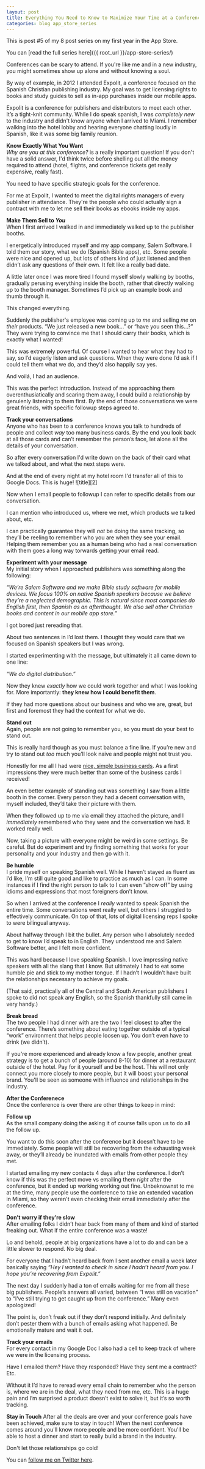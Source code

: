 ```yaml
---
layout: post
title: Everything You Need to Know to Maximize Your Time at a Conference
categories: blog app_store_series
---
```


This is post #5 of my 8 post series on my first year in the App Store.

You can [read the full series here]({{ root_url }}/app-store-series/)

Conferences can be scary to attend. If you're like me and in a new industry, you might sometimes show up alone and without knowing a soul.

By way of example, in 2012 I attended Expolit, a conference focused on the Spanish Christian publishing industry. My goal was to get licensing rights to books and study guides to sell as in-app purchases inside our mobile apps.

Expolit is a conference for publishers and distributors to meet each other. It’s a tight-knit community. While I do speak spanish, I was *completely new* to the industry and didn't know anyone when I arrived to Miami. I remember walking into the hotel lobby and hearing everyone chatting loudly in Spanish, like it was some big family reunion. 

**Know Exactly What You Want**  
*Why are you at this conference?* is a really important question! If you don't have a solid answer, I'd think twice before shelling out all the money required to attend (hotel, flights, and conference tickets get really expensive, really fast).

You need to have specific strategic goals for the conference.

For me at Expolit, I wanted to meet the digital rights managers of every publisher in attendance. They're the people who could actually sign a contract with me to let me sell their books as ebooks inside my apps. 

**Make Them Sell to *You***  
When I first arrived I walked in and immediately walked up to the publisher booths.

I energetically introduced myself and my app company, Salem Software. I told them our story, what we do (Spanish Bible apps), etc. Some people were nice and opened up, but lots of others kind of just listened and then didn’t ask any questions of their own. It felt like a really bad date.

A little later once I was more tired I found myself slowly walking by booths, gradually perusing everything inside the booth, rather that directly walking up to the booth manager. Sometimes I’d pick up an example book and thumb through it.

This changed everything.

Suddenly the publisher's employee was coming up to *me* and selling *me* on *their* products. “We just released a new book…” or “have you seen this…?” They were trying to convince me that I should carry their books, which is exactly what I wanted!

This was extremely powerful. Of course I wanted to hear what they had to say, so I’d eagerly listen and ask questions. When they were done I’d ask if I could tell them what we do, and they’d also happily say yes. 

And voilá, I had an audience.

This was the perfect introduction. Instead of me approaching them overenthusiatically and scaring them away, I could build a relationship by genuienly listening to them first. By the end of those conversations we were great friends, with specific followup steps agreed to.

**Track your conversations**  
Anyone who has been to a conference knows you talk to hundreds of people and collect *way* too many business cards. By the end you look back at all those cards and can’t remember the person’s face, let alone all the details of your conversation.

So after every conversation I'd write down on the back of their card what we talked about, and what the next steps were.

And at the end of every night at my hotel room I'd transfer all of this to Google Docs. This is huge! ![title][2]

Now when I email people to followup I can refer to specific details from our conversation. 

I can mention who introduced us, where we met, which products we talked about, etc.

I can practically guarantee they will _not_ be doing the same tracking, so they’ll be reeling to remember who you are when they see your email. Helping them remember you as a human being who had a real conversation with them goes a long way torwards getting your email read.

**Experiment with your message**  
My initial story when I approached publishers was something along the following:

 _“We’re Salem Software and we make Bible study software for mobile devices. We focus 100% on native Spanish speakers because we believe they’re a neglected demographic. This is natural since most companies do English first, then Spanish as an afterthought. We also sell other Christian books and content in our mobile app store.”_

I got bored just rereading that.

About two sentences in I’d lost them. I thought they would care that we focused on Spanish speakers but I was wrong.

I started experimenting with the message, but ultimately it all came down to one line:

_“We do digital distribution.”_

Now they knew _exactly_ how we could work together and what I was looking for. More importantly: **they knew how I could benefit them**. 

If they had more questions about our business and who we are, great, but first and foremost they had the context for what we do.

**Stand out**  
Again, people are not going to remember you, so you must do your best to stand out.

This is really hard though as you must balance a fine line. If you’re new and try to stand out _too_ much you’ll look naive and people might not trust you.

Honestly for me all I had were [nice, simple business cards](http://us.moo.com). As a first impressions they were much better than some of the business cards I received!

An even better example of standing out was something I saw from a little booth in the corner. Every person they had a decent conversation with, myself included, they’d take their picture with them.

When they followed up to me via email they attached the picture, and I _immediately_ remembered who they were and the conversation we had. It worked really well.

Now, taking a picture with everyone might be weird in some settings. Be careful. But do experiment and try finding something that works for your personality and your industry and then go with it.

**Be humble**  
I pride myself on speaking Spanish well. While I haven’t stayed as fluent as I’d like, I’m still quite good and like to practice as much as I can. In some instances if I find the right person to talk to I can even “show off” by using idioms and expressions that most foreigners don’t know.

So when I arrived at the conference I _really_ wanted to speak Spanish the entire time. Some conversations went really well, but others I struggled to effectively communicate. On top of that, lots of digital licensing reps I spoke to were bilingual anyway.

About halfway through I bit the bullet. Any person who I absolutely needed to get to know I’d speak to in English. They understood me and Salem Software better, and I felt more confident.

This was hard because I love speaking Spanish. I love impressing native speakers with all the slang that I know. But ultimately I had to eat some humble pie and stick to my mother tongue. If I hadn’t I wouldn’t have built the relationships necessary to achieve my goals.

(That said, practically all of the Central and South American publishers I spoke to did not speak any English, so the Spanish thankfully still came in very handy.)

**Break bread**  
The two people I had dinner with are the two I feel closest to after the conference. There’s something about eating together outside of a typical “work” environment that helps people loosen up. You don’t even have to drink (we didn’t).

If you're more experienced and already know a few people, another great strategy is to get a bunch of people (around 8-10) for dinner at a restaurant outside of the hotel. Pay for it yourself and be the host. This will not only connect you more closely to more people, but it will boost your personal brand. You'll be seen as someone with influence and relationships in the industry.

**After the Conferenece**  
Once the conference is over there are other things to keep in mind:

**Follow up**  
As the small company doing the asking it of course falls upon us to do all the follow up.

You want to do this soon after the conference but it doesn’t have to be immediately. Some people will still be recovering from the exhausting week away, or they’ll already be inundated with emails from other people they met.

I started emailing my new contacts 4 days after the conference. I don’t know if this was the perfect move vs emailing them _right_ after the conference, but it ended up working working out fine. Unbeknownst to me at the time, many people use the conference to take an extended vacation in Miami, so they weren't even checking their email immediately after the conference.

**Don’t worry if they’re slow**  
After emailing folks I didn’t hear back from many of them and kind of started freaking out. What if the entire conference was a waste!

Lo and behold, people at big organizations have a lot to do and can be a little slower to respond. No big deal.

For everyone that I hadn’t heard back from I sent another email a week later basically saying _“Hey I wanted to check in since I hadn’t heard from you. I hope you’re recovering from Expolit.”_

The next day I suddenly had a ton of emails waiting for me from all these big publishers. People’s answers all varied, between “I was still on vacation” to “I’ve still trying to get caught up from the conference.” Many even apologized!

The point is, don’t freak out if they don’t respond initially. And definitely don’t pester them with a bunch of emails asking what happened. Be emotionally mature and wait it out.

**Track your emails**  
For every contact in my Google Doc I also had a cell to keep track of where we were in the licensing process.

Have I emailed them? Have they responded? Have they sent me a contract? Etc. 

Without it I’d have to reread every email chain to remember who the person is, where we are in the deal, what they need from me, etc. This is a huge pain and I’m surprised a product doesn’t exist to solve it, but it’s so worth tracking.

**Stay in Touch**
After all the deals are over and your conference goals have been achieved, make sure to stay in touch! When the next conference comes around you'll know more people and be more confident. You'll be able to host a dinner and start to really build a brand in the industry.

Don't let those relationships go cold!

You can [follow me on Twitter here][3].


   [3]: https://twitter.com/TrevMcKendrick

  
